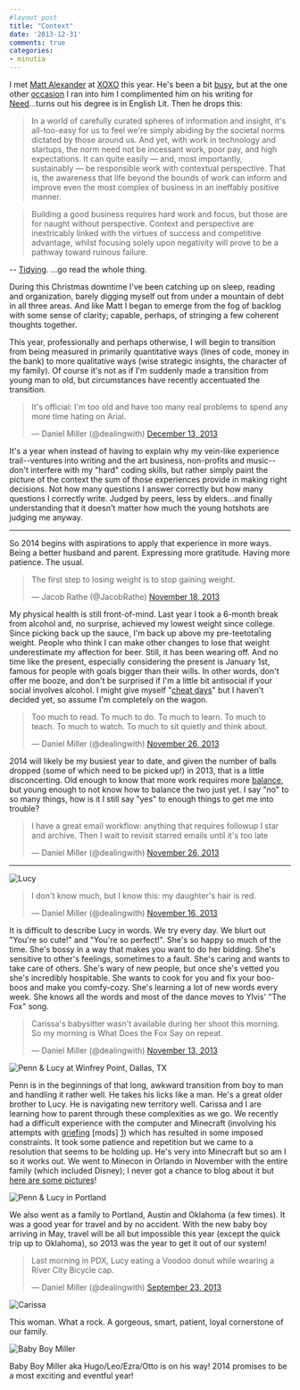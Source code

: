 ```yaml
---
#layout post
title: "Context"
date: '2013-12-31'
comments: true
categories: 
- minutia
---
```


I met [Matt Alexander](http://one37.net/author/) at [XOXO](http://2013.xoxofest.com/) this year. He's been a bit [busy](https://needlifestyle.com/), but at the one other [occasion](http://instagram.com/p/hzi6qYHNnt/) I ran into him I complimented him on his writing for [Need](https://needlifestyle.com/)...turns out his degree is in English Lit. Then he drops this:

> In a world of carefully curated spheres of information and insight, it's all-too-easy for us to feel we're simply abiding by the societal norms dictated by those around us. And yet, with work in technology and startups, the norm need not be incessant work, poor pay, and high expectations. It can quite easily — and, most importantly, sustainably — be responsible work with contextual perspective. That is, the awareness that life beyond the bounds of work can inform and improve even the most complex of business in an ineffably positive manner.

> Building a good business requires hard work and focus, but those are for naught without perspective. Context and perspective are inextricably linked with the virtues of success and competitive advantage, whilst focusing solely upon negativity will prove to be a pathway toward ruinous failure.

-- [Tidying](http://one37.net/blog/30/12/2013/tidying). ...go read the whole thing.

During this Christmas downtime I've been catching up on sleep, reading and organization, barely digging myself out from under a mountain of debt in all three areas. And like Matt I began to emerge from the fog of backlog with some sense of clarity; capable, perhaps, of stringing a few coherent thoughts together.

This year, professionally and perhaps otherwise, I will begin to transition from being measured in primarily quantitative ways (lines of code, money in the bank) to more qualitative ways (wise strategic insights, the character of my family). Of course it's not as if I'm suddenly made a transition from young man to old, but circumstances have recently accentuated the transition.

<blockquote class="twitter-tweet" lang="en"><p>It&#39;s official: I&#39;m too old and have too many real problems to spend any more time hating on Arial.</p>&mdash; Daniel Miller (@dealingwith) <a href="https://twitter.com/dealingwith/statuses/411540904021729280">December 13, 2013</a></blockquote>
<script async src="//platform.twitter.com/widgets.js" charset="utf-8"></script>

It's a year when instead of having to explain why my vein-like experience trail--ventures into writing and the art business, non-profits and music--don't interfere with my "hard" coding skills, but rather simply paint the picture of the context the sum of those experiences provide in making right decisions. Not how many questions I answer correctly but how many questions I correctly write. Judged by peers, less by elders...and finally understanding that it doesn't matter how much the young hotshots are judging me anyway.

---

So 2014 begins with aspirations to apply that experience in more ways. Being a better husband and parent. Expressing more gratitude. Having more patience. The usual.

<blockquote class="twitter-tweet" lang="en"><p>The first step to losing weight is to stop gaining weight.</p>&mdash; Jacob Rathe (@JacobRathe) <a href="https://twitter.com/JacobRathe/statuses/402337546559971328">November 18, 2013</a></blockquote>
<script async src="//platform.twitter.com/widgets.js" charset="utf-8"></script>

My physical health is still front-of-mind. Last year I took a 6-month break from alcohol and, no surprise, achieved my lowest weight since college. Since picking back up the sauce, I'm back up above my pre-teetotaling weight. People who think I can make other changes to lose that weight underestimate my  affection for beer. Still, it has been wearing off. And no time like the present, especially considering the present is January 1st, famous for people with goals bigger than their wills. In other words, don't offer me booze, and don't be surprised if I'm a little bit antisocial if your social involves alcohol. I might give myself "[cheat days](https://www.google.com/search?q=cheat+day+willpower)" but I haven't decided yet, so assume I'm completely on the wagon. 

<blockquote class="twitter-tweet" lang="en"><p>Too much to read. To much to do. To much to learn. To much to teach. To much to watch. To much to sit quietly and think about.</p>&mdash; Daniel Miller (@dealingwith) <a href="https://twitter.com/dealingwith/statuses/405152367709913088">November 26, 2013</a></blockquote>
<script async src="//platform.twitter.com/widgets.js" charset="utf-8"></script>

2014 will likely be my busiest year to date, and given the number of balls dropped (some of which need to be picked up!) in 2013, that is a little disconcerting. Old enough to know that more work requires more [balance](http://frankchimero.com/blog/2013/09/the-inferno-of-independence/), but young enough to not know how to balance the two just yet. I say "no" to so many things, how is it I still say "yes" to enough things to get me into trouble?

<blockquote class="twitter-tweet" lang="en"><p>I have a great email workflow: anything that requires followup I star and archive. Then I wait to revisit starred emails until it&#39;s too late</p>&mdash; Daniel Miller (@dealingwith) <a href="https://twitter.com/dealingwith/statuses/405123737223061505">November 26, 2013</a></blockquote>
<script async src="//platform.twitter.com/widgets.js" charset="utf-8"></script>

---

![Lucy](/images/lucy_studio.jpg)

<blockquote class="twitter-tweet" lang="en"><p>I don&#39;t know much, but I know this: my daughter&#39;s hair is red.</p>&mdash; Daniel Miller (@dealingwith) <a href="https://twitter.com/dealingwith/statuses/401794681538760704">November 16, 2013</a></blockquote>
<script async src="//platform.twitter.com/widgets.js" charset="utf-8"></script>

It is difficult to describe Lucy in words. We try every day. We blurt out "You're so cute!" and "You're so perfect!". She's so happy so much of the time. She's bossy in a way that makes you want to do her bidding. She's sensitive to other's feelings, sometimes to a fault. She's caring and wants to take care of others. She's wary of new people, but once she's vetted you she's incredibly hospitable. She wants to cook for you and fix your boo-boos and make you comfy-cozy. She's learning a lot of new words every week. She knows all the words and most of the dance moves to Ylvis' "The Fox" song.

<blockquote class="twitter-tweet" lang="en"><p>Carissa&#39;s babysitter wasn&#39;t available during her shoot this morning. So my morning is What Does the Fox Say on repeat.</p>&mdash; Daniel Miller (@dealingwith) <a href="https://twitter.com/dealingwith/statuses/400647952172990464">November 13, 2013</a></blockquote>
<script async src="//platform.twitter.com/widgets.js" charset="utf-8"></script>

![Penn & Lucy at Winfrey Point, Dallas, TX](/images/penn_lucy_winfrey.jpg)

Penn is in the beginnings of that long, awkward transition from boy to man and handling it rather well. He takes his licks like a man. He's a great older brother to Lucy. He is navigating new territory well. Carissa and I are learning how to parent through these complexities as we go. We recently had a difficult experience with the computer and Minecraft (involving his attempts with [griefing](http://en.wikipedia.org/wiki/Griefer) [mods] [1]) which has resulted in some imposed constraints. It took some patience and repetition but we came to a resolution that seems to be holding up. He's very into Minecraft but so am I so it works out. We went to Minecon in Orlando in November with the entire family (which included Disney); I never got a chance to blog about it but [here are some pictures](http://www.flickr.com/photos/carissabyers/sets/72157638993354183/)!

![Penn & Lucy in Portland](/images/penn_lucy_portland_condo.jpg)

We also went as a family to Portland, Austin and Oklahoma (a few times). It was a good year for travel and by no accident. With the new baby boy arriving in May, travel will be all but impossible this year (except the quick trip up to Oklahoma), so 2013 was the year to get it out of our system!

<blockquote class="twitter-tweet" lang="en"><p>Last morning in PDX, Lucy eating a Voodoo donut while wearing a River City Bicycle cap.</p>&mdash; Daniel Miller (@dealingwith) <a href="https://twitter.com/dealingwith/statuses/382138867400196096">September 23, 2013</a></blockquote>
<script async src="//platform.twitter.com/widgets.js" charset="utf-8"></script>

![Carissa](/images/carissa_map.jpg)

This woman. What a rock. A gorgeous, smart, patient, loyal cornerstone of our family.

![Baby Boy Miller](/images/baby_boy_miller.jpg)

Baby Boy Miller aka Hugo/Leo/Ezra/Otto is on his way! 2014 promises to be a most exciting and eventful year!

[1]: http://en.wikipedia.org/wiki/Mod_(video_gaming)